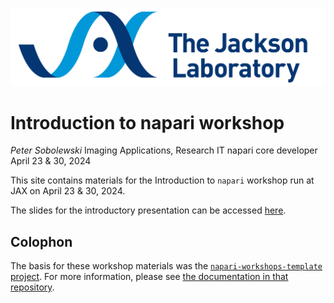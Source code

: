 ![JAX logo](./resources/JAX_logo_rgb_transparentback.png)

# Introduction to napari workshop
*Peter Sobolewski* 
Imaging Applications, Research IT
napari core developer
April 23 & 30, 2024

This site contains materials for the Introduction to `napari` workshop
run at JAX on April 23 & 30, 2024.

The slides for the introductory presentation can be accessed [here](https://psobolewskiphd.github.io/intro-napari-slides/).


## Colophon

The basis for these workshop materials was the [`napari-workshops-template` project](https://github.com/napari/napari-workshop-template). For more information, please see [the documentation in that repository](https://napari.org/napari-workshop-template/docs/build_your_workshop.html).
